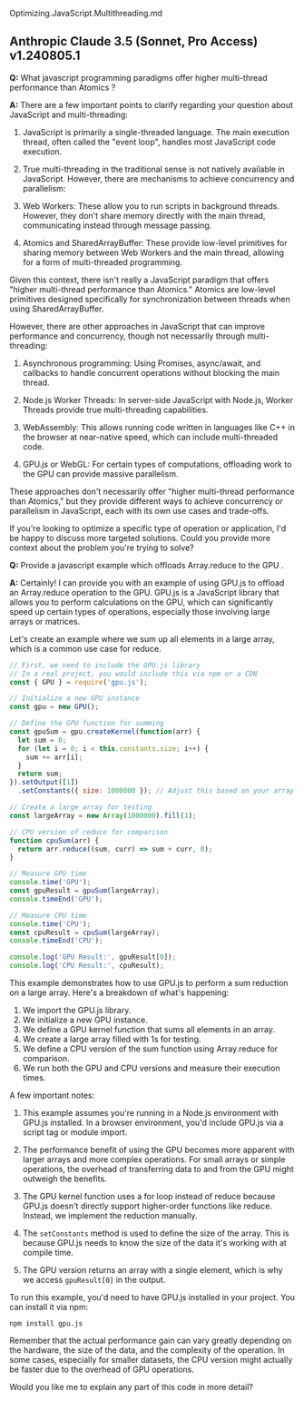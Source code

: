 Optimizing.JavaScript.Multithreading.md

## Anthropic Claude 3.5 (Sonnet, Pro Access) v1.240805.1

**Q:** What javascript programming paradigms offer higher multi-thread performance than Atomics ?​​​​​​​​​​​​​​​​

**A:** There are a few important points to clarify regarding your question about JavaScript and multi-threading:

1. JavaScript is primarily a single-threaded language. The main execution thread, often called the "event loop", handles most JavaScript code execution.

2. True multi-threading in the traditional sense is not natively available in JavaScript. However, there are mechanisms to achieve concurrency and parallelism:

3. Web Workers: These allow you to run scripts in background threads. However, they don't share memory directly with the main thread, communicating instead through message passing.

4. Atomics and SharedArrayBuffer: These provide low-level primitives for sharing memory between Web Workers and the main thread, allowing for a form of multi-threaded programming.

Given this context, there isn't really a JavaScript paradigm that offers "higher multi-thread performance than Atomics." Atomics are low-level primitives designed specifically for synchronization between threads when using SharedArrayBuffer.

However, there are other approaches in JavaScript that can improve performance and concurrency, though not necessarily through multi-threading:

1. Asynchronous programming: Using Promises, async/await, and callbacks to handle concurrent operations without blocking the main thread.

2. Node.js Worker Threads: In server-side JavaScript with Node.js, Worker Threads provide true multi-threading capabilities.

3. WebAssembly: This allows running code written in languages like C++ in the browser at near-native speed, which can include multi-threaded code.

4. GPU.js or WebGL: For certain types of computations, offloading work to the GPU can provide massive parallelism.

These approaches don't necessarily offer "higher multi-thread performance than Atomics," but they provide different ways to achieve concurrency or parallelism in JavaScript, each with its own use cases and trade-offs.

If you're looking to optimize a specific type of operation or application, I'd be happy to discuss more targeted solutions. Could you provide more context about the problem you're trying to solve?​​​​​​​​​​​​​​​​

**Q:** Provide a javascript example which offloads Array.reduce to the GPU .​​​​​​​​​​​​​​​​

**A:** Certainly! I can provide you with an example of using GPU.js to offload an Array.reduce operation to the GPU. GPU.js is a JavaScript library that allows you to perform calculations on the GPU, which can significantly speed up certain types of operations, especially those involving large arrays or matrices.

Let's create an example where we sum up all elements in a large array, which is a common use case for reduce.



```javascript
// First, we need to include the GPU.js library
// In a real project, you would include this via npm or a CDN
const { GPU } = require('gpu.js');

// Initialize a new GPU instance
const gpu = new GPU();

// Define the GPU function for summing
const gpuSum = gpu.createKernel(function(arr) {
  let sum = 0;
  for (let i = 0; i < this.constants.size; i++) {
    sum += arr[i];
  }
  return sum;
}).setOutput([1])
  .setConstants({ size: 1000000 }); // Adjust this based on your array size

// Create a large array for testing
const largeArray = new Array(1000000).fill(1);

// CPU version of reduce for comparison
function cpuSum(arr) {
  return arr.reduce((sum, curr) => sum + curr, 0);
}

// Measure GPU time
console.time('GPU');
const gpuResult = gpuSum(largeArray);
console.timeEnd('GPU');

// Measure CPU time
console.time('CPU');
const cpuResult = cpuSum(largeArray);
console.timeEnd('CPU');

console.log('GPU Result:', gpuResult[0]);
console.log('CPU Result:', cpuResult);
```

This example demonstrates how to use GPU.js to perform a sum reduction on a large array. Here's a breakdown of what's happening:

1. We import the GPU.js library.
2. We initialize a new GPU instance.
3. We define a GPU kernel function that sums all elements in an array.
4. We create a large array filled with 1s for testing.
5. We define a CPU version of the sum function using Array.reduce for comparison.
6. We run both the GPU and CPU versions and measure their execution times.

A few important notes:

1. This example assumes you're running in a Node.js environment with GPU.js installed. In a browser environment, you'd include GPU.js via a script tag or module import.

2. The performance benefit of using the GPU becomes more apparent with larger arrays and more complex operations. For small arrays or simple operations, the overhead of transferring data to and from the GPU might outweigh the benefits.

3. The GPU kernel function uses a for loop instead of reduce because GPU.js doesn't directly support higher-order functions like reduce. Instead, we implement the reduction manually.

4. The `setConstants` method is used to define the size of the array. This is because GPU.js needs to know the size of the data it's working with at compile time.

5. The GPU version returns an array with a single element, which is why we access `gpuResult[0]` in the output.

To run this example, you'd need to have GPU.js installed in your project. You can install it via npm:

```
npm install gpu.js
```

Remember that the actual performance gain can vary greatly depending on the hardware, the size of the data, and the complexity of the operation. In some cases, especially for smaller datasets, the CPU version might actually be faster due to the overhead of GPU operations.

Would you like me to explain any part of this code in more detail?​​​​​​​​​​​​​​​​
